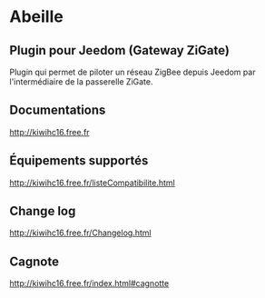 # Abeille

## Plugin pour Jeedom (Gateway ZiGate)

Plugin qui permet de piloter un réseau ZigBee depuis Jeedom par l'intermédiaire de la passerelle ZiGate.

## Documentations

http://kiwihc16.free.fr

## Équipements supportés

http://kiwihc16.free.fr/listeCompatibilite.html

## Change log

http://kiwihc16.free.fr/Changelog.html

## Cagnote

http://kiwihc16.free.fr/index.html#cagnotte
